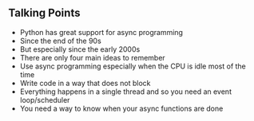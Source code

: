 ## Talking Points

* Python has great support for async programming
 * Since the end of the 90s
 * But especially since the early 2000s
* There are only four main ideas to remember
 * Use async programming especially when the CPU is idle most of the time
 * Write code in a way that does not block
 * Everything happens in a single thread and so you need an event loop/scheduler
 * You need a way to know when your async functions are done
